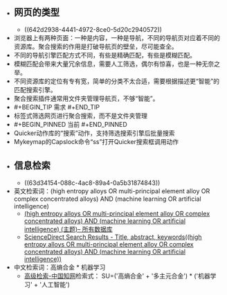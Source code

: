 - ## 网页的类型
	- ((642d2938-4441-4972-8ce0-5d20c2940572))
- 浏览器上有两种页面：一种是内容，一种是导航，不同的导航页对应着不同的资源库。聚合搜索的作用是打破导航页的壁垒，尽可能查全。
- 不同的导航引擎匹配方式不同，有些是精确匹配，有些是模糊匹配。
- 模糊匹配会带来大量冗余信息，需要人工筛选，偶尔有惊喜，也是一种无奈之举。
- 不同资源库的定位有专有宽，简单的分类不太合适，需要根据描述更“智能”的匹配搜索引擎。
- 聚合搜索插件通常用文件夹管理导航页，不够“智能”。
- #+BEGIN_TIP
  需求
  #+END_TIP
- 标签式筛选网页进行聚合搜索，而不是文件夹管理
- #+BEGIN_PINNED
  当前
  #+END_PINNED
- Quicker动作库的“搜索”动作，支持筛选搜索引擎后批量搜索
- Mykeymap的Capslock命令“ss”打开Quicker搜索框调用动作
- ## 信息检索
	- ((63d34154-088c-4ac8-89a4-0a5b31874843))
- 英文检索词：(high entropy alloys OR multi-principal element alloy OR complex concentrated alloys) AND (machine learning OR artificial intelligence)
	- [(high entropy alloys OR multi-principal element alloy OR complex concentrated alloys) AND (machine learning OR artificial intelligence) (主题)– 所有数据库](https://www.webofscience.com/wos/alldb/summary/62229bbf-4a57-4e8d-ae85-2b8b8c581d9a-3ae87905/relevance/1)
	- [ScienceDirect Search Results - Title, abstract, keywords((high entropy alloys OR multi-principal element alloy OR complex concentrated alloys) AND (machine learning OR artificial intelligence))](https://www.sciencedirect.com/search?tak=%28high%20entropy%20alloys%20OR%20multi-principal%20element%20alloy%20OR%20complex%20concentrated%20alloys%29%20AND%20%28machine%20learning%20OR%20artificial%20intelligence%29)
- 中文检索词：高熵合金 * 机器学习
	- [高级检索-中国知网](https://kns.cnki.net/kns8/AdvSearch?dbprefix=CFLS&&crossDbcodes=CJFQ%2CCDMD%2CCIPD%2CCCND%2CCISD%2CSNAD%2CBDZK%2CCCJD%2CCCVD%2CCJFN)检索式：
	  SU=('高熵合金' + '多主元合金') * ('机器学习' + '人工智能')